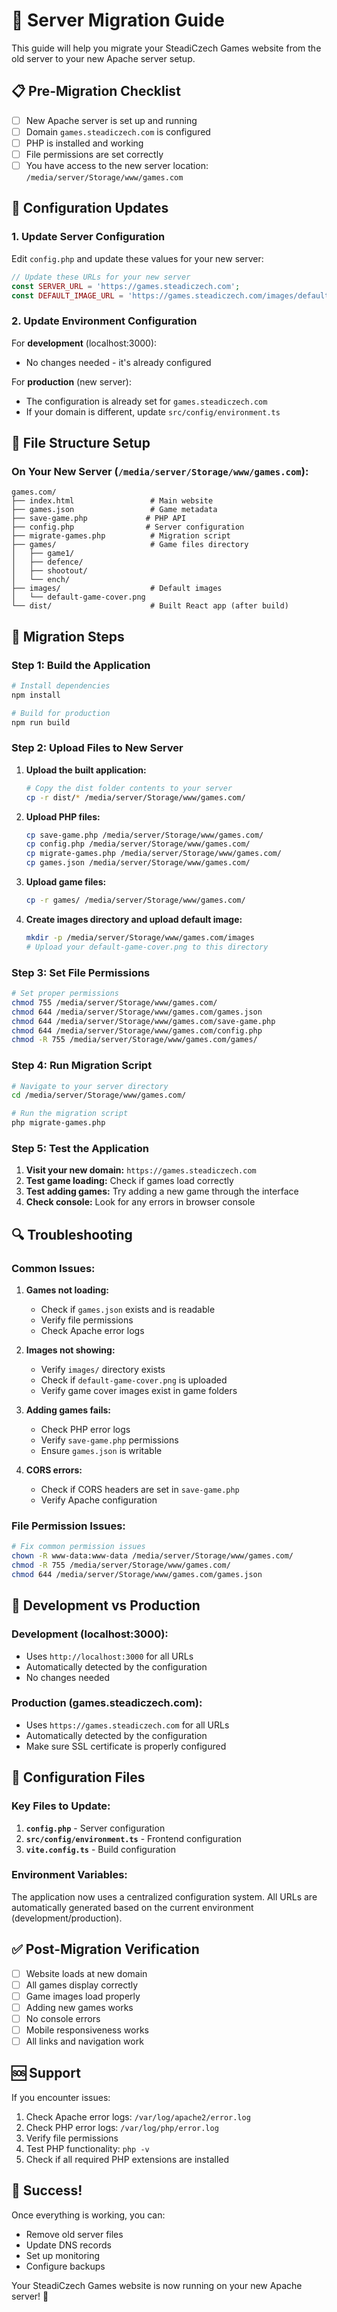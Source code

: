 # 🚀 Server Migration Guide

This guide will help you migrate your SteadiCzech Games website from the old server to your new Apache server setup.

## 📋 Pre-Migration Checklist

- [ ] New Apache server is set up and running
- [ ] Domain `games.steadiczech.com` is configured
- [ ] PHP is installed and working
- [ ] File permissions are set correctly
- [ ] You have access to the new server location: `/media/server/Storage/www/games.com`

## 🔧 Configuration Updates

### 1. Update Server Configuration

Edit `config.php` and update these values for your new server:

```php
// Update these URLs for your new server
const SERVER_URL = 'https://games.steadiczech.com';
const DEFAULT_IMAGE_URL = 'https://games.steadiczech.com/images/default-game-cover.png';
```

### 2. Update Environment Configuration

For **development** (localhost:3000):
- No changes needed - it's already configured

For **production** (new server):
- The configuration is already set for `games.steadiczech.com`
- If your domain is different, update `src/config/environment.ts`

## 📁 File Structure Setup

### On Your New Server (`/media/server/Storage/www/games.com`):

```
games.com/
├── index.html                 # Main website
├── games.json                 # Game metadata
├── save-game.php             # PHP API
├── config.php                # Server configuration
├── migrate-games.php          # Migration script
├── games/                     # Game files directory
│   ├── game1/
│   ├── defence/
│   ├── shootout/
│   └── ench/
├── images/                    # Default images
│   └── default-game-cover.png
└── dist/                      # Built React app (after build)
```

## 🚀 Migration Steps

### Step 1: Build the Application

```bash
# Install dependencies
npm install

# Build for production
npm run build
```

### Step 2: Upload Files to New Server

1. **Upload the built application:**
   ```bash
   # Copy the dist folder contents to your server
   cp -r dist/* /media/server/Storage/www/games.com/
   ```

2. **Upload PHP files:**
   ```bash
   cp save-game.php /media/server/Storage/www/games.com/
   cp config.php /media/server/Storage/www/games.com/
   cp migrate-games.php /media/server/Storage/www/games.com/
   cp games.json /media/server/Storage/www/games.com/
   ```

3. **Upload game files:**
   ```bash
   cp -r games/ /media/server/Storage/www/games.com/
   ```

4. **Create images directory and upload default image:**
   ```bash
   mkdir -p /media/server/Storage/www/games.com/images
   # Upload your default-game-cover.png to this directory
   ```

### Step 3: Set File Permissions

```bash
# Set proper permissions
chmod 755 /media/server/Storage/www/games.com/
chmod 644 /media/server/Storage/www/games.com/games.json
chmod 644 /media/server/Storage/www/games.com/save-game.php
chmod 644 /media/server/Storage/www/games.com/config.php
chmod -R 755 /media/server/Storage/www/games.com/games/
```

### Step 4: Run Migration Script

```bash
# Navigate to your server directory
cd /media/server/Storage/www/games.com/

# Run the migration script
php migrate-games.php
```

### Step 5: Test the Application

1. **Visit your new domain:** `https://games.steadiczech.com`
2. **Test game loading:** Check if games load correctly
3. **Test adding games:** Try adding a new game through the interface
4. **Check console:** Look for any errors in browser console

## 🔍 Troubleshooting

### Common Issues:

1. **Games not loading:**
   - Check if `games.json` exists and is readable
   - Verify file permissions
   - Check Apache error logs

2. **Images not showing:**
   - Verify `images/` directory exists
   - Check if `default-game-cover.png` is uploaded
   - Verify game cover images exist in game folders

3. **Adding games fails:**
   - Check PHP error logs
   - Verify `save-game.php` permissions
   - Ensure `games.json` is writable

4. **CORS errors:**
   - Check if CORS headers are set in `save-game.php`
   - Verify Apache configuration

### File Permission Issues:

```bash
# Fix common permission issues
chown -R www-data:www-data /media/server/Storage/www/games.com/
chmod -R 755 /media/server/Storage/www/games.com/
chmod 644 /media/server/Storage/www/games.com/games.json
```

## 🔄 Development vs Production

### Development (localhost:3000):
- Uses `http://localhost:3000` for all URLs
- Automatically detected by the configuration
- No changes needed

### Production (games.steadiczech.com):
- Uses `https://games.steadiczech.com` for all URLs
- Automatically detected by the configuration
- Make sure SSL certificate is properly configured

## 📝 Configuration Files

### Key Files to Update:

1. **`config.php`** - Server configuration
2. **`src/config/environment.ts`** - Frontend configuration
3. **`vite.config.ts`** - Build configuration

### Environment Variables:

The application now uses a centralized configuration system. All URLs are automatically generated based on the current environment (development/production).

## ✅ Post-Migration Verification

- [ ] Website loads at new domain
- [ ] All games display correctly
- [ ] Game images load properly
- [ ] Adding new games works
- [ ] No console errors
- [ ] Mobile responsiveness works
- [ ] All links and navigation work

## 🆘 Support

If you encounter issues:

1. Check Apache error logs: `/var/log/apache2/error.log`
2. Check PHP error logs: `/var/log/php/error.log`
3. Verify file permissions
4. Test PHP functionality: `php -v`
5. Check if all required PHP extensions are installed

## 🎉 Success!

Once everything is working, you can:
- Remove old server files
- Update DNS records
- Set up monitoring
- Configure backups

Your SteadiCzech Games website is now running on your new Apache server! 🚀
